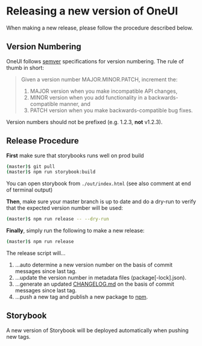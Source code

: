 # Releasing a new version of OneUI

When making a new release, please follow the procedure described below.

## Version Numbering

OneUI follows [semver](https://semver.org) specifications for version numbering. The rule of thumb in short:

> Given a version number MAJOR.MINOR.PATCH, increment the:
>
> 1. MAJOR version when you make incompatible API changes,
> 2. MINOR version when you add functionality in a backwards-compatible manner, and
> 3. PATCH version when you make backwards-compatible bug fixes.

Version numbers should not be prefixed (e.g. 1.2.3, **not** v1.2.3).

## Release Procedure

**First** make sure that storybooks runs well on prod build

```bash
(master)$ git pull
(master)$ npm run storybook:build
```

You can open storybook from `./out/index.html` (see also comment at end of terminal output)

**Then**, make sure your master branch is up to date and do a dry-run to verify that the expected version number will be used:

```bash
(master)$ npm run release -- --dry-run
```

**Finally**, simply run the following to make a new release:

```bash
(master)$ npm run release
```

The release script will...

1. ...auto determine a new version number on the basis of commit messages since last tag.
2. ...update the version number in metadata files (package[-lock].json).
3. ...generate an updated [CHANGELOG.md](CHANGELOG.md) on the basis of commit messages since last tag.
4. ...push a new tag and publish a new package to [npm](https://npmjs.com/package/@textkernel/oneui).

## Storybook

A new version of Storybook will be deployed automatically when pushing new tags.
